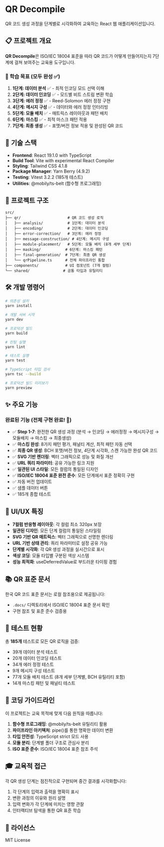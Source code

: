 # QR Decompile

QR 코드 생성 과정을 단계별로 시각화하여 교육하는 React 웹 애플리케이션입니다.

## 📋 프로젝트 개요

**QR Decompile**은 ISO/IEC 18004 표준을 따라 QR 코드가 어떻게 만들어지는지 7단계에 걸쳐 보여주는 교육용 도구입니다.

### 🎯 학습 목표 (모두 완성 ✅)
1. **1단계: 데이터 분석** ✅ - 최적 인코딩 모드 선택 이해
2. **2단계: 데이터 인코딩** ✅ - 모드별 비트 스트림 변환 학습
3. **3단계: 에러 정정** ✅ - Reed-Solomon 에러 정정 구현
4. **4단계: 메시지 구성** ✅ - 데이터와 에러 정정 인터리빙
5. **5단계: 모듈 배치** ✅ - 매트릭스 레이아웃과 패턴 배치
6. **6단계: 마스킹** ✅ - 최적 마스크 패턴 적용
7. **7단계: 최종 생성** ✅ - 포맷/버전 정보 적용 및 완성된 QR 코드

## 🚀 기술 스택

- **Frontend**: React 19.1.0 with TypeScript
- **Build Tool**: Vite with experimental React Compiler
- **Styling**: Tailwind CSS 4.1.8
- **Package Manager**: Yarn Berry (4.9.2)
- **Testing**: Vitest 3.2.2 (185개 테스트)
- **Utilities**: @mobily/ts-belt (함수형 프로그래밍)

## 📁 프로젝트 구조

```
src/
├── qr/                     # QR 코드 생성 로직
│   ├── analysis/           # 1단계: 데이터 분석
│   ├── encoding/           # 2단계: 데이터 인코딩
│   ├── error-correction/   # 3단계: 에러 정정
│   ├── message-construction/ # 4단계: 메시지 구성
│   ├── module-placement/   # 5단계: 모듈 배치 (8개 세부 단계)
│   ├── masking/           # 6단계: 마스킹 패턴
│   ├── final-generation/  # 7단계: 최종 QR 생성
│   └── qrPipeline.ts      # 전체 파이프라인 통합
├── components/            # UI 컴포넌트 (7개 컬럼)
└── shared/               # 공통 타입과 유틸리티
```

## 🛠️ 개발 명령어

```bash
# 의존성 설치
yarn install

# 개발 서버 시작
yarn dev

# 프로덕션 빌드
yarn build

# 린팅 실행
yarn lint

# 테스트 실행
yarn test

# TypeScript 타입 검사
yarn tsc --build

# 프로덕션 빌드 미리보기
yarn preview
```

## ✨ 주요 기능

### 완료된 기능 (전체 구현 완료! 🎉)
- ✅ **Step 1-7**: 완전한 QR 생성 과정 (분석 → 인코딩 → 에러정정 → 메시지구성 → 모듈배치 → 마스킹 → 최종생성)
- ✅ **마스킹 완성**: 8가지 패턴 평가, 패널티 계산, 최적 패턴 자동 선택
- ✅ **최종 QR 생성**: BCH 포맷/버전 정보, 4단계 시각화, 스캔 가능한 완성 QR 코드
- ✅ **SVG 기반 렌더링**: 벡터 그래픽으로 성능 및 화질 개선
- ✅ **URL 쿼리 파라미터**: 공유 가능한 링크 지원
- ✅ **일관된 UI 스타일**: 모든 컬럼의 통일된 디자인
- ✅ **ISO/IEC 18004 표준 완전 준수**: 모든 단계에서 표준 정확히 구현
- ✅ 자동 버전 업데이트
- ✅ 샘플 데이터 버튼
- ✅ 185개 종합 테스트

## 🎨 UI/UX 특징

- **7컬럼 반응형 레이아웃**: 각 컬럼 최소 320px 보장
- **일관된 디자인**: 모든 단계 컬럼의 통일된 스타일링
- **SVG 기반 QR 매트릭스**: 벡터 그래픽으로 선명한 렌더링
- **URL 기반 상태 관리**: 쿼리 파라미터로 설정 공유 가능
- **단계별 시각화**: 각 QR 생성 과정을 실시간으로 표시
- **색상 코딩**: 모듈 타입별 구분된 색상 시스템
- **성능 최적화**: useDeferredValue로 부드러운 타이핑 경험

## 📚 QR 표준 문서

한국 QR 코드 표준 문서는 로컬 참조용으로 제공됩니다:
- `.docs/` 디렉토리에서 ISO/IEC 18004 표준 문서 확인
- 구현 참조 및 표준 준수 검증용

## 🧪 테스트 현황

총 **185개** 테스트로 모든 QR 로직을 검증:
- 39개 데이터 분석 테스트
- 20개 데이터 인코딩 테스트  
- 34개 에러 정정 테스트
- 9개 메시지 구성 테스트
- 77개 모듈 배치 테스트 (8개 세부 단계별, BCH 유틸리티 포함)
- 14개 마스킹 패턴 및 패널티 테스트

## 📖 코딩 가이드라인

이 프로젝트는 교육 목적에 맞게 다음 원칙을 따릅니다:

1. **함수형 프로그래밍**: @mobily/ts-belt 유틸리티 활용
2. **파이프라인 아키텍처**: pipe()를 통한 명확한 데이터 변환
3. **타입 안전성**: TypeScript strict 모드 사용
4. **모듈 분리**: 단계별 폴더 구조로 관심사 분리
5. **ISO 표준 준수**: ISO/IEC 18004 표준 참조 주석

## 🎓 교육적 접근

각 QR 생성 단계는 점진적으로 구현되며 중간 결과를 시각화합니다:
1. 각 단계의 입력과 출력을 명확히 표시
2. 변환 과정의 이유와 원리 설명
3. 입력 변화가 각 단계에 미치는 영향 관찰
4. 인터랙티브 탐색을 통한 QR 표준 학습

## 📄 라이선스

MIT License